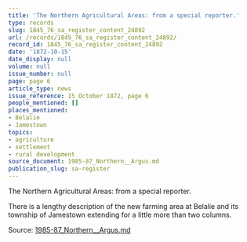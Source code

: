 ```yaml
---
title: 'The Northern Agricultural Areas: from a special reporter.'
type: records
slug: 1845_76_sa_register_content_24892
url: /records/1845_76_sa_register_content_24892/
record_id: 1845_76_sa_register_content_24892
date: '1872-10-15'
date_display: null
volume: null
issue_number: null
page: page 6
article_type: news
issue_reference: 15 October 1872, page 6
people_mentioned: []
places_mentioned:
- Belalie
- Jamestown
topics:
- agriculture
- settlement
- rural development
source_document: 1985-87_Northern__Argus.md
publication_slug: sa-register
---
```


The Northern Agricultural Areas: from a special reporter.

There is a lengthy description of the new farming area at Belalie and its township of Jamestown extending for a little more than two columns.

Source: [1985-87_Northern__Argus.md](/downloads/markdown/1985-87_Northern__Argus.md)
